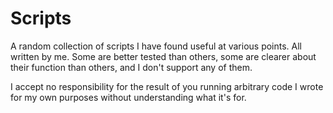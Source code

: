 # Scripts

A random collection of scripts I have found useful at various points.
All written by me. Some are better tested than others, some are clearer
about their function than others, and I don't support any of them.

I accept no responsibility for the result of you running arbitrary code
I wrote for my own purposes without understanding what it's for.
